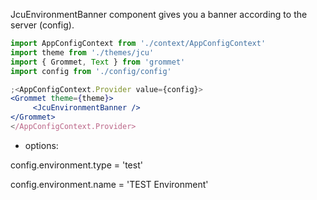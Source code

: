 JcuEnvironmentBanner component gives you a banner according to the server (config).  


```jsx
import AppConfigContext from './context/AppConfigContext'
import theme from './themes/jcu'
import { Grommet, Text } from 'grommet'
import config from './config/config'

;<AppConfigContext.Provider value={config}>
<Grommet theme={theme}>
     <JcuEnvironmentBanner />
</Grommet>
</AppConfigContext.Provider>

```

* options: 
<p>config.environment.type = 'test'</p>
<p>config.environment.name = 'TEST Environment'</P>